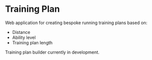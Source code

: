# Training Plan

Web application for creating bespoke running training plans based on:
* Distance
* Ability level
* Training plan length

Training plan builder currently in development.